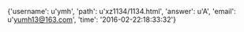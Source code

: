 {'username': u'ymh', 'path': u'xz1134/1134.html', 'answer': u'A', 'email': u'yumh13@163.com', 'time': '2016-02-22:18:33:32'}